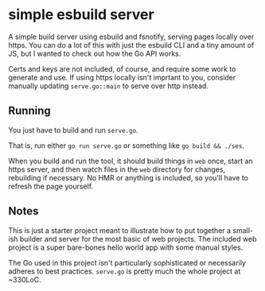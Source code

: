 # simple esbuild server

A simple build server using esbuild and fsnotify, serving pages locally over
https. You can do a lot of this with just the esbuild CLI and a tiny amount of 
JS, but I wanted to check out how the Go API works.

Certs and keys are not included, of course, and require some work to generate
and use. If using https locally isn't imprtant to you, consider manually
updating `serve.go::main` to serve over http instead.


## Running

You just have to build and run `serve.go`.

That is, run either `go run serve.go` or something like `go build && ./ses`.


When you build and run the tool, it should build things in `web` once, start an
https server, and then watch files in the `web` directory for changes,
rebuilding if necessary. No HMR or anything is included, so you'll have to
refresh the page yourself.


## Notes

This is just a starter project meant to illustrate how to put together a
small-ish builder and server for the most basic of web projects. The included
web project is a super bare-bones hello world app with some manual styles.

The Go used in this project isn't particularly sophisticated or necessarily
adheres to best practices. `serve.go` is pretty much the whole project at
~330LoC.

